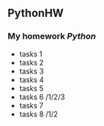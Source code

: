 ## PythonHW
### My homework  *Python*
- tasks 1
- tasks 2
- tasks 3
- tasks 4
- tasks 5
- tasks 6 /1/2/3
- tasks 7 
- tasks 8 /1/2
